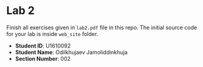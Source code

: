 # Lab 2

Finish all exercises given in `lab2.pdf` file in this repo. The initial source code for your lab is inside `web_site` folder.
- **Student ID**: U1610092
- **Student Name**: Odilkhujaev Jamoliddinkhuja
- **Section Number**: 002
